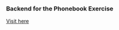 ### Backend for the Phonebook Exercise

[Visit here](http://protected-harbor-73370.herokuapp.com/api/persons)